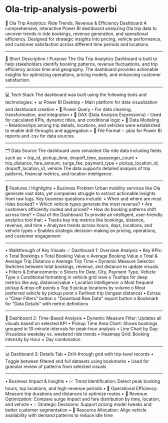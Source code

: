 # Ola-trip-analysis-powerbi
🚕 Ola Trip Analytics: Ride Trends, Revenue & Efficiency Dashboard
A comprehensive, interactive Power BI dashboard analyzing Ola trip data to uncover trends in ride bookings, revenue generation, and operational efficiency. Designed for strategic insights into pricing, vehicle performance, and customer satisfaction across different time periods and locations.
________________________________________
📌 Short Description / Purpose
The Ola Trip Analytics Dashboard is built to help stakeholders identify booking patterns, revenue fluctuations, and trip efficiency across time and geography. The dashboard provides actionable insights for optimizing operations, pricing models, and enhancing customer satisfaction.
________________________________________
💻 Tech Stack
The dashboard was built using the following tools and technologies:
•	📊 Power BI Desktop – Main platform for data visualization and dashboard creation
•	🔄 Power Query – For data cleaning, transformation, and integration
•	🧠 DAX (Data Analysis Expressions) – Used for calculated KPIs, dynamic titles, and conditional logic
•	🔗 Data Modeling – Relationships among trip details, locations, and vehicles were established to enable drill-throughs and aggregation
•	📁 File Format – .pbix for Power BI reports and .csv for data sources
________________________________________
🗂️ Data Source
The dashboard uses simulated Ola ride data including fields such as:
•	trip_id, pickup_time, dropoff_time, passenger_count
•	trip_distance, fare_amount, surge_fee, payment_type
•	pickup_location_id, dropoff_location_id, vehicle
The data supports detailed analysis of trip patterns, financial metrics, and location intelligence.
________________________________________
🌟 Features / Highlights
• Business Problem
Urban mobility services like Ola generate vast data, yet companies struggle to extract actionable insights from raw logs. Key business questions include:
•	When and where are most rides booked?
•	Which vehicle types generate the most revenue?
•	Are customers efficiently routed and priced?
•	How do booking patterns shift across time?
• Goal of the Dashboard
To provide an intelligent, user-friendly analytics tool that:
•	Tracks key trip metrics like bookings, distance, revenue, and time
•	Analyzes trends across hours, days, locations, and vehicle types
•	Enables strategic decision-making on pricing, operations, and customer engagement
________________________________________
• Walkthrough of Key Visuals
✅ Dashboard 1: Overview Analysis
•	Key KPIs:
o	Total Bookings
o	Total Booking Value
o	Average Booking Value
o	Total & Average Trip Distance
o	Average Trip Time
•	Dynamic Measure Selector:
Switches between total bookings, revenue, and distance to update visuals.
•	Filters & Enhancements:
o	Slicers for Date, City, Payment Type, Vehicle Type
o	Conditional formatting in vehicle grid view
o	Tooltips for deep metrics like avg. distance/value
•	Location Intelligence:
o	Most frequent pickup & drop-off points
o	Top 5 pickup locations by volume
o	Most preferred vehicle by pickup point
o	Farthest trip (longest distance)
•	Extras:
o	"Clear Filters" button
o	"Download Raw Data" export button
o	Bookmark for "Data Details" with metric definitions
________________________________________
📅 Dashboard 2: Time-Based Analysis
•	Dynamic Measure Filter: Updates all visuals based on selected KPI
•	Pickup Time Area Chart:
Shows bookings grouped in 10-minute intervals for peak-hour analysis
•	Line Chart by Day:
Visualizes weekday vs. weekend ride trends
•	Heatmap Grid:
Booking intensity by Hour × Day combination
________________________________________
📊 Dashboard 3: Details Tab
•	Drill-through grid with trip-level records
•	Toggle between filtered and full datasets using bookmarks
•	Used for granular review of patterns from selected visuals
________________________________________
• Business Impact & Insights
•	📈 Trend Identification: Detect peak booking hours, top locations, and high-revenue periods
•	🚗 Operational Efficiency: Measure trip durations and distances to optimize routes
•	💸 Revenue Optimization: Compare surge impact and fare distribution by time, location, and vehicle
•	💡 Strategic Decisions: Support pricing model tweaks and better customer segmentation
•	🎯 Resource Allocation: Align vehicle availability with demand patterns to reduce idle time

